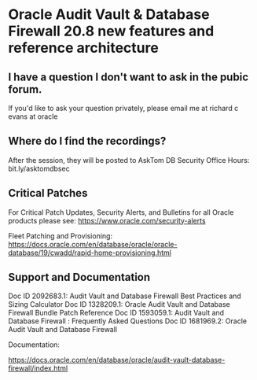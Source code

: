 # Oracle Audit Vault & Database Firewall 20.8 new features and reference architecture


## I have a question I don't want to ask in the pubic forum. 

If you'd like to ask your question privately, please email me at richard c evans at oracle

## Where do I find the recordings? 

After the session, they will be posted to AskTom DB Security Office Hours: bit.ly/asktomdbsec

## Critical Patches

For Critical Patch Updates, Security Alerts, and Bulletins for all Oracle products please see: https://www.oracle.com/security-alerts

Fleet Patching and Provisioning: https://docs.oracle.com/en/database/oracle/oracle-database/19/cwadd/rapid-home-provisioning.html

## Support and Documentation

Doc ID 2092683.1: Audit Vault and Database Firewall Best Practices and Sizing Calculator
Doc ID 1328209.1: Oracle Audit Vault and Database Firewall Bundle Patch Reference
Doc ID 1593059.1: Audit Vault and Database Firewall : Frequently Asked Questions
Doc ID 1681969.2: Oracle Audit Vault and Database Firewall

Documentation: 

https://docs.oracle.com/en/database/oracle/audit-vault-database-firewall/index.html



